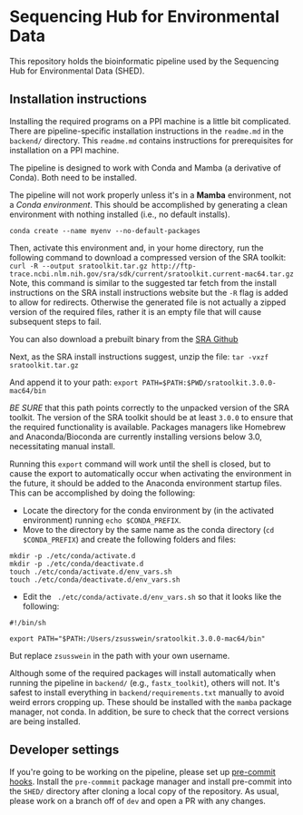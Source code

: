 # Sequencing Hub for Environmental Data

This repository holds the bioinformatic pipeline used by the Sequencing Hub
for Environmental Data (SHED).

## Installation instructions

Installing the required programs on a PPI machine is a little bit
complicated. There are pipeline-specific installation instructions in the
`readme.md` in the `backend/` directory. This `readme.md` contains
instructions for prerequisites for installation on a PPI machine.

The pipeline is designed to work with Conda and Mamba (a derivative of Conda).
Both need to be installed.

The pipeline will not work properly unless it's in a **Mamba** environment,
not a _Conda environment_. This should be accomplished by generating a clean
environment with nothing installed (i.e., no default installs).

```
conda create --name myenv --no-default-packages
```

Then, activate this environment and, in your home directory, run the following
command to download a compressed version of the SRA toolkit:
`curl -R --output sratoolkit.tar.gz
http://ftp-trace.ncbi.nlm.nih.gov/sra/sdk/current/sratoolkit.current-mac64.tar.gz`
Note, this command is similar to the suggested tar fetch from the install
instructions on the SRA install instructions website but the `-R` flag is added to allow for redirects.
Otherwise the generated file is not actually a zipped version of the required
files, rather it is an empty file that will cause subsequent steps to fail.

You can also download a prebuilt binary from the [SRA
Github](https://github.com/ncbi/sra-tools/wiki/01.-Downloading-SRA-Toolkit)

Next, as the SRA install instructions suggest, unzip the file:
`tar -vxzf sratoolkit.tar.gz`

And append it to your path:
`export PATH=$PATH:$PWD/sratoolkit.3.0.0-mac64/bin`

*BE SURE* that this path points correctly to the unpacked version of the SRA
toolkit. The version of the SRA toolkit should be at least `3.0.0` to ensure
that the required functionality is available. Packages managers like Homebrew
and Anaconda/Bioconda are currently installing versions below 3.0,
necessitating manual install.

Running this `export` command will work until the shell is closed, but to cause
the export to automatically occur when activating the environment in the future,
it should be added to the Anaconda environment startup files.
This can be accomplished by doing the following:

- Locate the directory for the conda environment by (in the activated
  environment) running `echo $CONDA_PREFIX`.
- Move to the directory by the same name as the conda directory (`cd
  $CONDA_PREFIX`) and create the following folders and files:
```
mkdir -p ./etc/conda/activate.d
mkdir -p ./etc/conda/deactivate.d
touch ./etc/conda/activate.d/env_vars.sh
touch ./etc/conda/deactivate.d/env_vars.sh
```
- Edit the ` ./etc/conda/activate.d/env_vars.sh` so that it looks like the
  following:
```
#!/bin/sh

export PATH="$PATH:/Users/zsusswein/sratoolkit.3.0.0-mac64/bin"
```
But replace `zsusswein` in the path with your own username.

Although some of the required packages will install automatically when running
the pipeline in `backend/` (e.g., `fastx_toolkit`), others will not. It's
safest to install everything in `backend/requirements.txt` manually to avoid
weird errors cropping up. These should be installed with the `mamba` package
manager, not conda. In addition, be sure to check that the correct versions
are being installed.

## Developer settings
If you're going to be working on the pipeline, please set up
[pre-commit hooks](https://pre-commit.com/). Install the
`pre-commmit` package manager and install pre-commit into the `SHED/`
directory after cloning a local copy of the repository. As usual, please work
on a branch off of `dev` and open a PR with any changes.
